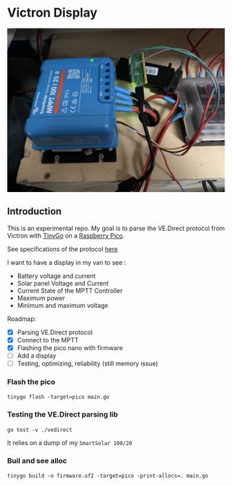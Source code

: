 # Victron Display 

![](doc/img/hacking.jpg)

## Introduction

This is an experimental repo. My goal is to parse the VE.Direct protocol from Victron with [TinyGo](https://tinygo.org/) on a [Raspberry Pico](https://www.raspberrypi.com/products/raspberry-pi-pico/).

See specifications of the protocol [here](/doc/VE.Direct-Protocol-3.32.pdf)

I want to have a display in my van to see :
- Battery voltage and current
- Solar panel Voltage and Current
- Current State of the MPTT Controller
- Maximum power
- Minimum and maximum voltage

Roadmap:

- [X] Parsing VE.Direct protocol
- [X] Connect to the MPTT
- [X] Flashing the pico nano with firmware
- [ ] Add a display
- [ ] Testing, optimizing, reliability (still memory issue)

### Flash the pico

```
tinygo flash -target=pico main.go
```

### Testing the VE.Direct parsing lib

```
go test -v ./vedirect
```

It relies on a dump of my `SmartSolar 100/20`

### Buil and see alloc

```
tinygo build -o firmware.uf2 -target=pico -print-allocs=. main.go
```